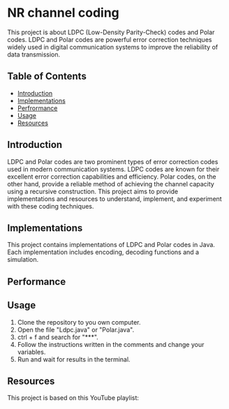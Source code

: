 # NR channel coding

This project is about LDPC (Low-Density Parity-Check) codes and Polar codes. LDPC and Polar codes are powerful error correction techniques widely used in digital communication systems to improve the reliability of data transmission.

## Table of Contents

- [Introduction](#introduction)
- [Implementations](#implementations)
- [Perfrormance](#performance)
- [Usage](#usage)
- [Resources](#resources)


## Introduction

LDPC and Polar codes are two prominent types of error correction codes used in modern communication systems. LDPC codes are known for their excellent error correction capabilities and efficiency. Polar codes, on the other hand, provide a reliable method of achieving the channel capacity using a recursive construction. This project aims to provide implementations and resources to understand, implement, and experiment with these coding techniques.

## Implementations

This project contains implementations of LDPC and Polar codes in Java. Each implementation includes encoding, decoding functions and a simulation.

## Performance

## Usage

1. Clone the repository to you own computer.
2. Open the file "Ldpc.java" or "Polar.java".
3. ctrl + f and search for "***".
4. Follow the instructions written in the comments and change your variables.
5. Run and wait for results in the terminal.

## Resources

This project is based on this YouTube playlist: 